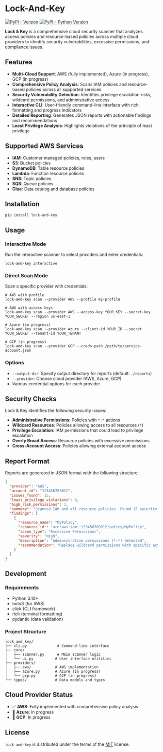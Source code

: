 # Lock-And-Key

[![PyPI - Version](https://img.shields.io/pypi/v/lock-and-key.svg)](https://pypi.org/project/lock-and-key)
[![PyPI - Python Version](https://img.shields.io/pypi/pyversions/lock-and-key.svg)](https://pypi.org/project/lock-and-key)

**Lock & Key** is a comprehensive cloud security scanner that analyzes access policies and resource-based policies across multiple cloud providers to identify security vulnerabilities, excessive permissions, and compliance issues.

## Features

- **Multi-Cloud Support**: AWS (fully implemented), Azure (in progress), GCP (in progress)
- **Comprehensive Policy Analysis**: Scans IAM policies and resource-based policies across all supported services
- **Security Vulnerability Detection**: Identifies privilege escalation risks, wildcard permissions, and administrative access
- **Interactive CLI**: User-friendly command-line interface with rich formatting and progress indicators
- **Detailed Reporting**: Generates JSON reports with actionable findings and recommendations
- **Least Privilege Analysis**: Highlights violations of the principle of least privilege

## Supported AWS Services

- **IAM**: Customer managed policies, roles, users
- **S3**: Bucket policies
- **DynamoDB**: Table resource policies
- **Lambda**: Function resource policies
- **SNS**: Topic policies
- **SQS**: Queue policies
- **Glue**: Data catalog and database policies

## Installation

```console
pip install lock-and-key
```

## Usage

### Interactive Mode

Run the interactive scanner to select providers and enter credentials:

```console
lock-and-key interactive
```

### Direct Scan Mode

Scan a specific provider with credentials:

```console
# AWS with profile
lock-and-key scan --provider AWS --profile my-profile

# AWS with access keys
lock-and-key scan --provider AWS --access-key YOUR_KEY --secret-key YOUR_SECRET --region us-east-1

# Azure (in progress)
lock-and-key scan --provider Azure --client-id YOUR_ID --secret YOUR_SECRET --tenant-id YOUR_TENANT

# GCP (in progress)
lock-and-key scan --provider GCP --creds-path /path/to/service-account.json
```

### Options

- `--output-dir`: Specify output directory for reports (default: `./reports`)
- `--provider`: Choose cloud provider (AWS, Azure, GCP)
- Various credential options for each provider

## Security Checks

Lock & Key identifies the following security issues:

- **Administrative Permissions**: Policies with `*:*` actions
- **Wildcard Resources**: Policies allowing access to all resources (`*`)
- **Privilege Escalation**: IAM permissions that could lead to privilege escalation
- **Overly Broad Access**: Resource policies with excessive permissions
- **Cross-Account Access**: Policies allowing external account access

## Report Format

Reports are generated in JSON format with the following structure:

```json
{
  "provider": "AWS",
  "account_id": "123456789012",
  "issues_found": 15,
  "least_privilege_violations": 8,
  "high_risk_permissions": 3,
  "summary": "Scanned IAM and all resource policies. Found 15 security issues.",
  "findings": [
    {
      "resource_name": "MyPolicy",
      "resource_id": "arn:aws:iam::123456789012:policy/MyPolicy",
      "issue_type": "Excessive Permissions",
      "severity": "High",
      "description": "Administrative permissions (*:*) detected",
      "recommendation": "Replace wildcard permissions with specific actions"
    }
  ]
}
```

## Development

### Requirements

- Python 3.10+
- boto3 (for AWS)
- click (CLI framework)
- rich (terminal formatting)
- pydantic (data validation)

### Project Structure

```
lock_and_key/
├── cli.py              # Command-line interface
├── core/
│   ├── scanner.py      # Main scanner logic
│   └── ui.py          # User interface utilities
├── providers/
│   ├── aws/           # AWS implementation
│   ├── azure.py       # Azure (in progress)
│   └── gcp.py         # GCP (in progress)
└── types/             # Data models and types
```

## Cloud Provider Status

- ✅ **AWS**: Fully implemented with comprehensive policy analysis
- 🚧 **Azure**: In progress
- 🚧 **GCP**: In progress

## License

`lock-and-key` is distributed under the terms of the [MIT](https://spdx.org/licenses/MIT.html) license.

